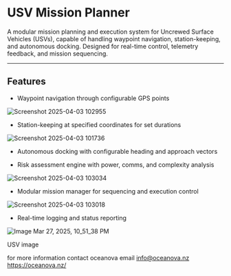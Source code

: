 
# USV Mission Planner

A modular mission planning and execution system for Uncrewed Surface Vehicles (USVs), capable of handling waypoint navigation, station-keeping, and autonomous docking. Designed for real-time control, telemetry feedback, and mission sequencing.

---

## Features

- Waypoint navigation through configurable GPS points

![Screenshot 2025-04-03 102955](https://github.com/user-attachments/assets/6b76ce5e-38c4-4ec3-916e-bf842566fa1f)

- Station-keeping at specified coordinates for set durations


![Screenshot 2025-04-03 101736](https://github.com/user-attachments/assets/136159f3-fb99-4328-8466-5ad0a0bac982)

- Autonomous docking with configurable heading and approach vectors



- Risk assessment engine with power, comms, and complexity analysis

![Screenshot 2025-04-03 103034](https://github.com/user-attachments/assets/064f9b1e-b78f-41a6-b445-57fcf42f28d0)

- Modular mission manager for sequencing and execution control

![Screenshot 2025-04-03 103018](https://github.com/user-attachments/assets/5d6e2839-78cc-4764-b67f-1aaf976c4ff3)

- Real-time logging and status reporting

![Image Mar 27, 2025, 10_51_38 PM](https://github.com/user-attachments/assets/4d046df6-5772-4f19-b272-e07660c179b5)



USV image 

for more information contact oceanova email info@oceanova.nz      https://oceanova.nz/
